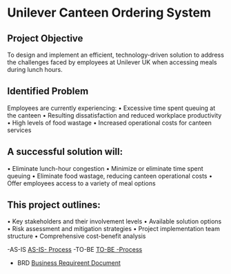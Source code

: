 # Unilever Canteen Ordering System
## Project Objective
To design and implement an efficient, technology-driven solution to address the challenges faced by employees at Unilever UK when accessing meals during lunch hours.

## Identified Problem
Employees are currently experiencing:
•	Excessive time spent queuing at the canteen
•	Resulting dissatisfaction and reduced workplace productivity
•	High levels of food wastage
•	Increased operational costs for canteen services

## A successful solution will:
•	Eliminate lunch-hour congestion
•	Minimize or eliminate time spent queuing
•	Eliminate food wastage, reducing canteen operational costs
•	Offer employees access to a variety of meal options

## This project outlines:
•	Key stakeholders and their involvement levels
•	Available solution options
•	Risk assessment and mitigation strategies
•	Project implementation team structure
•	Comprehensive cost-benefit analysis

-AS-IS <a href="https://github.com/OrevaAurecia/Business-Analysis-Project/blob/main/AS-IS%20Process.docx"> AS-IS- Process</a>
-TO-BE <a href="https://github.com/OrevaAurecia/Business-Analysis-Project/blob/main/To-Be%20Process.docx"> TO-BE -Process</a>
- BRD <a href="https://github.com/OrevaAurecia/Business-Analysis-Project/blob/main/Business%20Requirement%20Document.docx"> Business Requireent Document</a>
